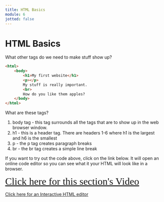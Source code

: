 ```yaml
---
title: HTML Basics
module: 6
jotted: false
---
```


# HTML Basics


What other tags do we need to make stuff show up?

```html
<html>
    <body>
        <h1>My first website</h1>
        <p></p>
        My stuff is really important.
        <br>
        How do you like them apples?
    </body>
</html>

```

What are these tags?

1. body tag - this tag surrounds all the tags that are to show up in the web browser window.
2. h1 - this is a header tag. There are headers 1-6 where h1 is the largest and h6 is the smallest
3. p - the p tag creates paragraph breaks
4. br - the br tag creates a simple line break

If you want to try out the code above, click on the link below. It will open an online code editor so you can see what it your HTML will look like in a browser.

<!-- video -->
<a href="https://umontana.zoom.us/recording/play/2P42jaZx3HnydwDebKapaSfG7N_m0ShkQyBZILNETi1uEuNoH32J4toDx_1XYPrc?continueMode=true" target="_new" style="font-family:Ariel; font-size:32px;">Click here for this section's Video</a>

<a href='http://www.silverleaf-consulting.com/CodeEditor/' target="_new">Click here for an Interactive HTML editor</a>




